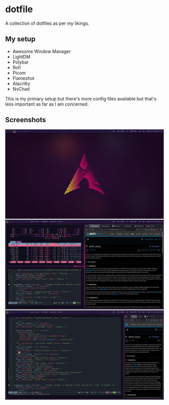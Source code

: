 # dotfile

A collection of dotfiles as per my likings.

## My setup
- Awesome Window Manager
- LightDM
- Polybar
- Rofi
- Picom
- Flameshot
- Alacritty
- NvChad

This is my primary setup but there's more config files available but that's less important as far as I am concerned.

## Screenshots

![Standard setup](screenshots/2024-11-24_00-17.png "Standard")
![Split in three](screenshots/2024-11-24_00-22.png "Standard")
![Split in two](screenshots/2024-11-24_00-14.png "Standard")